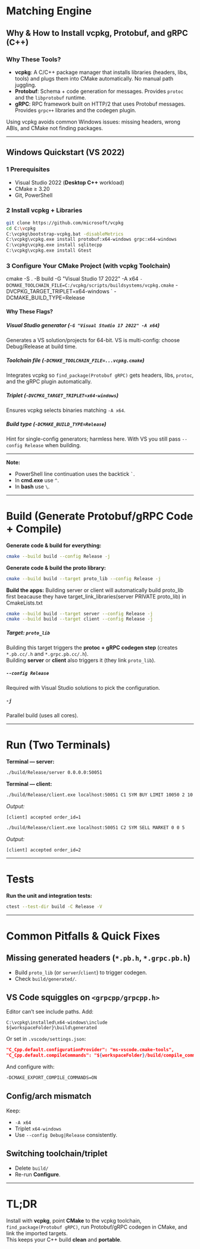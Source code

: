 # Matching Engine

## Why & How to Install vcpkg, Protobuf, and gRPC (C++)

### Why These Tools?
- **vcpkg**: A C/C++ package manager that installs libraries (headers, libs, tools) and plugs them into CMake automatically. No manual path juggling.  
- **Protobuf**: Schema + code generation for messages. Provides `protoc` and the `libprotobuf` runtime.  
- **gRPC**: RPC framework built on HTTP/2 that uses Protobuf messages. Provides `grpc++` libraries and the codegen plugin.  

Using vcpkg avoids common Windows issues: missing headers, wrong ABIs, and CMake not finding packages.

---

## Windows Quickstart (VS 2022)

### 1 Prerequisites
- Visual Studio 2022 (**Desktop C++** workload)
- CMake ≥ 3.20
- Git, PowerShell

### 2 Install vcpkg + Libraries
```bash
git clone https://github.com/microsoft/vcpkg 
cd C:\vcpkg
C:\vcpkg\bootstrap-vcpkg.bat -disableMetrics
C:\vcpkg\vcpkg.exe install protobuf:x64-windows grpc:x64-windows
C:\vcpkg\vcpkg.exe install sqlitecpp
C:\vcpkg\vcpkg.exe install Gtest
```

### 3 Configure Your CMake Project (with vcpkg Toolchain)
cmake -S . -B build -G "Visual Studio 17 2022" -A x64 `
  -DCMAKE_TOOLCHAIN_FILE=C:/vcpkg/scripts/buildsystems/vcpkg.cmake `
  -DVCPKG_TARGET_TRIPLET=x64-windows `
  -DCMAKE_BUILD_TYPE=Release
  
#### Why These Flags?

##### Visual Studio generator (`-G "Visual Studio 17 2022" -A x64`)
Generates a VS solution/projects for 64-bit. VS is multi-config: choose Debug/Release at build time.

##### Toolchain file (`-DCMAKE_TOOLCHAIN_FILE=...vcpkg.cmake`)
Integrates vcpkg so `find_package(Protobuf gRPC)` gets headers, libs, `protoc`, and the gRPC plugin automatically.

##### Triplet (`-DVCPKG_TARGET_TRIPLET=x64-windows`)
Ensures vcpkg selects binaries matching `-A x64`.

##### Build type (`-DCMAKE_BUILD_TYPE=Release`)
Hint for single-config generators; harmless here. With VS you still pass `--config Release` when building.

---

**Note:**  
- PowerShell line continuation uses the backtick `` ` ``.  
- In **cmd.exe** use `^`.  
- In **bash** use `\`.

---

# Build (Generate Protobuf/gRPC Code + Compile)

**Generate code & build for everything:**
```bash
cmake --build build --config Release -j
```

**Generate code & build the proto library:**
```bash
cmake --build build --target proto_lib --config Release -j
```

**Build the apps:**
Building server or client will automatically build proto_lib first beacause they have target_link_libraries(server PRIVATE proto_lib) in CmakeLists.txt
```bash
cmake --build build --target server --config Release -j
cmake --build build --target client --config Release -j
```

##### Target: `proto_lib`
Building this target triggers the **protoc + gRPC codegen step** (creates `*.pb.cc/.h` and `*.grpc.pb.cc/.h`).  
Building **server** or **client** also triggers it (they link `proto_lib`).

##### `--config Release`
Required with Visual Studio solutions to pick the configuration.

##### `-j`
Parallel build (uses all cores).

---

# Run (Two Terminals)

**Terminal — server:**
```bash
./build/Release/server 0.0.0.0:50051
```

**Terminal — client:**
```bash
./build/Release/client.exe localhost:50051 C1 SYM BUY LIMIT 10050 2 10
```
_Output:_
```
[client] accepted order_id=1
```

```bash
./build/Release/client.exe localhost:50051 C2 SYM SELL MARKET 0 0 5
```
_Output:_
```
[client] accepted order_id=2
```

---

# Tests

**Run the unit and integration tests:**
```bash
ctest --test-dir build -C Release -V
```

---

# Common Pitfalls & Quick Fixes

## Missing generated headers (`*.pb.h`, `*.grpc.pb.h`)
- Build `proto_lib` (or `server`/`client`) to trigger codegen.
- Check `build/generated/`.

## VS Code squiggles on `<grpcpp/grpcpp.h>`
Editor can’t see include paths. Add:
```
C:\vcpkg\installed\x64-windows\include
${workspaceFolder}\build\generated
```

Or set in `.vscode/settings.json`:
```json
"C_Cpp.default.configurationProvider": "ms-vscode.cmake-tools",
"C_Cpp.default.compileCommands": "${workspaceFolder}/build/compile_commands.json"
```
And configure with:
```bash
-DCMAKE_EXPORT_COMPILE_COMMANDS=ON
```

## Config/arch mismatch
Keep:
- `-A x64`
- Triplet `x64-windows`
- Use `--config Debug|Release` consistently.

## Switching toolchain/triplet
- Delete `build/`  
- Re-run **Configure**.

---

# TL;DR
Install with **vcpkg**, point **CMake** to the vcpkg toolchain, `find_package(Protobuf gRPC)`, run Protobuf/gRPC codegen in CMake, and link the imported targets.  
This keeps your C++ build **clean** and **portable**.
